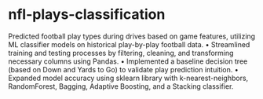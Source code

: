 # nfl-plays-classification

Predicted football play types during drives based on game features, utilizing ML classifier models on historical play-by-play football data.
• Streamlined training and testing processes by filtering, cleaning, and transforming necessary columns using Pandas.
• Implemented a baseline decision tree (based on Down and Yards to Go) to validate play prediction intuition.
• Expanded model accuracy using sklearn library with k-nearest-neighbors, RandomForest, Bagging, Adaptive Boosting, and a Stacking
classifier.
